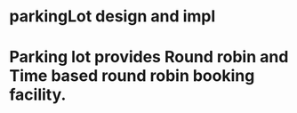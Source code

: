 # parkingLot design and impl

# Parking lot provides Round robin and Time based round robin booking facility.
